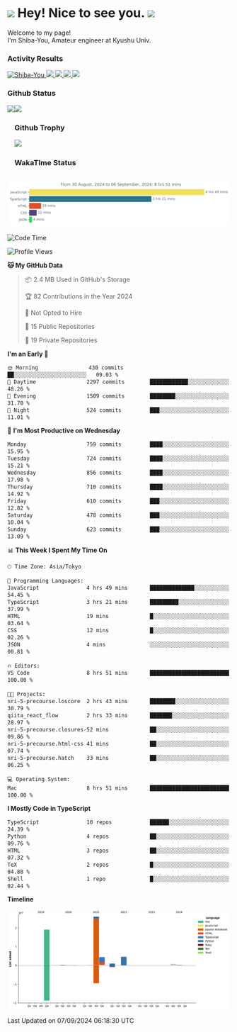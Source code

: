 <h1>
  <img src="https://emojis.slackmojis.com/emojis/images/1531849430/4246/blob-sunglasses.gif?1531849430" width="30"/> 
  Hey! Nice to see you.
  <img src="https://emojis.slackmojis.com/emojis/images/1531849430/4246/blob-sunglasses.gif?1531849430" width="30"/> 
</h1>
<p>
  Welcome to my page! <br />
  I'm Shiba-You, Amateur engineer at Kyushu Univ.
</p>


<h3>
  Activity Results
</h3>
<p align="left"> 
  <!--   GitHub  -->
  <a href="https://github.com/Shiba-You/Shiba-You/">
    <img src="https://komarev.com/ghpvc/?username=Shiba-You" alt="Shiba-You" />
  </a>
  <a href="https://github.com/Shiba-You">
    <img height="20" src="https://img.shields.io/github/followers/Shiba-You?label=follow&logo=github&style=flat" />
  </a>
  
  <!-- Qiita -->
  <a href="http://qiita.com/Shiba-You">
    <img height="20" src="https://qiita-badge.apiapi.app/s/Shiba-You/posts.svg" />
  </a>
  <a href="http://qiita.com/Shiba-You">
    <img height="20" src="https://qiita-badge.apiapi.app/s/Shiba-You/contributions.svg" />
  </a>
  <a href="http://qiita.com/Shiba-You">
    <img height="20" src="https://qiita-badge.apiapi.app/s/Shiba-You/followers.svg" />
  </a>
</p>


<h3>
  Github Status
</h3>
<div>
  <img height="170" align="left" src="https://github-readme-stats.vercel.app/api?username=Shiba-You&theme=tokyonight" />
  <img height="170" src="https://github-readme-stats.vercel.app/api/top-langs/?username=Shiba-You&theme=tokyonight&layout=compact" />
</div>

<h3>
  Github Trophy
</h3>
<div>
  <img width="800" src="https://github-profile-trophy.vercel.app/?username=Shiba-You&theme=tokyonight" />
</div>


<h3>
  WakaTIme Status
</h3>
<img src="https://github.com/Shiba-You/Shiba-You/blob/main/images/stat.svg" alt="Shiba-You WakaTime Activity"/>

<!--START_SECTION:waka-->
![Code Time](http://img.shields.io/badge/Code%20Time-905%20hrs%2033%20mins-blue)

![Profile Views](http://img.shields.io/badge/Profile%20Views-8-blue)

**🐱 My GitHub Data** 

> 📦 2.4 MB Used in GitHub's Storage 
 > 
> 🏆 82 Contributions in the Year 2024
 > 
> 🚫 Not Opted to Hire
 > 
> 📜 15 Public Repositories 
 > 
> 🔑 19 Private Repositories 
 > 
**I'm an Early 🐤** 

```text
🌞 Morning                430 commits         ██░░░░░░░░░░░░░░░░░░░░░░░   09.03 % 
🌆 Daytime                2297 commits        ████████████░░░░░░░░░░░░░   48.26 % 
🌃 Evening                1509 commits        ████████░░░░░░░░░░░░░░░░░   31.70 % 
🌙 Night                  524 commits         ███░░░░░░░░░░░░░░░░░░░░░░   11.01 % 
```
📅 **I'm Most Productive on Wednesday** 

```text
Monday                   759 commits         ████░░░░░░░░░░░░░░░░░░░░░   15.95 % 
Tuesday                  724 commits         ████░░░░░░░░░░░░░░░░░░░░░   15.21 % 
Wednesday                856 commits         ████░░░░░░░░░░░░░░░░░░░░░   17.98 % 
Thursday                 710 commits         ████░░░░░░░░░░░░░░░░░░░░░   14.92 % 
Friday                   610 commits         ███░░░░░░░░░░░░░░░░░░░░░░   12.82 % 
Saturday                 478 commits         ███░░░░░░░░░░░░░░░░░░░░░░   10.04 % 
Sunday                   623 commits         ███░░░░░░░░░░░░░░░░░░░░░░   13.09 % 
```


📊 **This Week I Spent My Time On** 

```text
🕑︎ Time Zone: Asia/Tokyo

💬 Programming Languages: 
JavaScript               4 hrs 49 mins       ██████████████░░░░░░░░░░░   54.45 % 
TypeScript               3 hrs 21 mins       █████████░░░░░░░░░░░░░░░░   37.99 % 
HTML                     19 mins             █░░░░░░░░░░░░░░░░░░░░░░░░   03.64 % 
CSS                      12 mins             █░░░░░░░░░░░░░░░░░░░░░░░░   02.26 % 
JSON                     4 mins              ░░░░░░░░░░░░░░░░░░░░░░░░░   00.81 % 

🔥 Editors: 
VS Code                  8 hrs 51 mins       █████████████████████████   100.00 % 

🐱‍💻 Projects: 
nri-5-precourse.loscore  2 hrs 43 mins       ████████░░░░░░░░░░░░░░░░░   30.79 % 
qiita_react_flow         2 hrs 33 mins       ███████░░░░░░░░░░░░░░░░░░   28.97 % 
nri-5-precourse.closures-52 mins             ██░░░░░░░░░░░░░░░░░░░░░░░   09.86 % 
nri-5-precourse.html-css 41 mins             ██░░░░░░░░░░░░░░░░░░░░░░░   07.74 % 
nri-5-precourse.hatch    33 mins             ██░░░░░░░░░░░░░░░░░░░░░░░   06.25 % 

💻 Operating System: 
Mac                      8 hrs 51 mins       █████████████████████████   100.00 % 
```

**I Mostly Code in TypeScript** 

```text
TypeScript               10 repos            ██████░░░░░░░░░░░░░░░░░░░   24.39 % 
Python                   4 repos             ██░░░░░░░░░░░░░░░░░░░░░░░   09.76 % 
HTML                     3 repos             ██░░░░░░░░░░░░░░░░░░░░░░░   07.32 % 
TeX                      2 repos             █░░░░░░░░░░░░░░░░░░░░░░░░   04.88 % 
Shell                    1 repo              █░░░░░░░░░░░░░░░░░░░░░░░░   02.44 % 
```



**Timeline**

![Lines of Code chart](https://raw.githubusercontent.com/Shiba-You/Shiba-You/main/assets/bar_graph.png)


 Last Updated on 07/09/2024 06:18:30 UTC
<!--END_SECTION:waka-->
